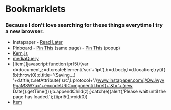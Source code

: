 # Bookmarklets
### Because I don't love searching for these things everytime I try a new browser.

- Instapaper - <a href="javascript:function iprl5(){var d=document,z=d.createElement('scr'+'ipt'),b=d.body,l=d.location;try{if(!b)throw(0);d.title='(Saving...) '+d.title;z.setAttribute('src',l.protocol+'//www.instapaper.com/j/QwJwyv9gaM8W?u='+encodeURIComponent(l.href)+'&t='+(new Date().getTime()));b.appendChild(z);}catch(e){alert('Please wait until the page has loaded.');}}iprl5();void(0)" title="Read Later">Read Later</a>
- Pinboard - <a class="bookmarklet" href="javascript:if(document.getSelection){s=document.getSelection();}else{s='';};document.location='https://pinboard.in/add?next=same&url='+encodeURIComponent(location.href)+'&description='+encodeURIComponent(s)+'&title='+encodeURIComponent(document.title)">Pin This</a> (same page) - <a class="bookmarklet" href="javascript:q=location.href;if(document.getSelection){d=document.getSelection();}else{d='';};p=document.title;void(open('https://pinboard.in/add?url='+encodeURIComponent(q)+'&description='+encodeURIComponent(d)+'&title='+encodeURIComponent(p),'Pinboard','toolbar=no,width=700,height=350'));">Pin This</a> (popup)
- <a href="javascript:(function(){document.body.appendChild(document.createElement('script')).src='http://bstro.github.com/kern.js/kern.js';})();">Kern.js</a>
- <a class="bookmarklet" href="javascript:%20(function%20()%20{var%20jsCode%20=%20document.createElement(%27script%27);jsCode.setAttribute(%27src%27,%20%27http://sparkbox.github.com/mediaQueryBookmarklet/bookmarklet-js/mediaQueryBookmarklet.js%27);document.body.appendChild(jsCode);}());" id="mediaQueryBookmarklet">mediaQuery</a>
- [Item](javascript:function iprl5(){var d=document,z=d.createElement('scr'+'ipt'),b=d.body,l=d.location;try{if(!b)throw(0);d.title='(Saving...) '+d.title;z.setAttribute('src',l.protocol+'//www.instapaper.com/j/QwJwyv9gaM8W?u='+encodeURIComponent(l.href)+'&t='+(new Date().getTime()));b.appendChild(z);}catch(e){alert('Please wait until the page has loaded.');}}iprl5();void(0))
- [Item](http://smallersoftware.net)